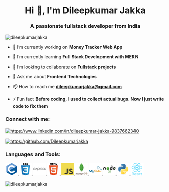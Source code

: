 <h1 align="center">Hi 👋, I'm Dileepkumar Jakka</h1>
<h3 align="center">A passionate fullstack developer from India</h3>

<p align="left"> <img src="https://komarev.com/ghpvc/?username=dileepkumarjakka&label=Profile%20views&color=0e75b6&style=flat" alt="dileepkumarjakka" /> </p>

- 🔭 I’m currently working on **Money Tracker Web App**

- 🌱 I’m currently learning **Full Stack Development with MERN**

- 👯 I’m looking to collaborate on **Fullstack projects**

- 💬 Ask me about **Frontend Technologies**

- 📫 How to reach me **dileepkumarjakka@gmail.com**

- ⚡ Fun fact **Before coding, I used to collect actual bugs. Now I just write code to fix them**

<h3 align="left">Connect with me:</h3>
<p align="left">
<a href="https://linkedin.com/in/https://www.linkedin.com/in/dileepkumar-jakka-9837662340" target="blank"><img align="center" src="https://raw.githubusercontent.com/rahuldkjain/github-profile-readme-generator/master/src/images/icons/Social/linked-in-alt.svg" alt="https://www.linkedin.com/in/dileepkumar-jakka-9837662340" height="30" width="40" /></a>
</p>
<p align="left">
<a href="https://github.com/Dileepkumarjakka" target="blank"><img align="center" src="https://raw.githubusercontent.com/rahuldkjain/github-profile-readme-generator/master/src/images/icons/Social/git-hub-alt.svg" alt="https://github.com/Dileepkumarjakka" height="30" width="40" /></a>
</p>

<h3 align="left">Languages and Tools:</h3>
<p align="left"> <a href="https://www.cprogramming.com/" target="_blank" rel="noreferrer"> <img src="https://raw.githubusercontent.com/devicons/devicon/master/icons/c/c-original.svg" alt="c" width="40" height="40"/> </a> <a href="https://www.w3schools.com/css/" target="_blank" rel="noreferrer"> <img src="https://raw.githubusercontent.com/devicons/devicon/master/icons/css3/css3-original-wordmark.svg" alt="css3" width="40" height="40"/> </a> <a href="https://expressjs.com" target="_blank" rel="noreferrer"> <img src="https://raw.githubusercontent.com/devicons/devicon/master/icons/express/express-original-wordmark.svg" alt="express" width="40" height="40"/> </a> <a href="https://www.w3.org/html/" target="_blank" rel="noreferrer"> <img src="https://raw.githubusercontent.com/devicons/devicon/master/icons/html5/html5-original-wordmark.svg" alt="html5" width="40" height="40"/> </a> <a href="https://developer.mozilla.org/en-US/docs/Web/JavaScript" target="_blank" rel="noreferrer"> <img src="https://raw.githubusercontent.com/devicons/devicon/master/icons/javascript/javascript-original.svg" alt="javascript" width="40" height="40"/> </a> <a href="https://www.mongodb.com/" target="_blank" rel="noreferrer"> <img src="https://raw.githubusercontent.com/devicons/devicon/master/icons/mongodb/mongodb-original-wordmark.svg" alt="mongodb" width="40" height="40"/> </a> <a href="https://www.mysql.com/" target="_blank" rel="noreferrer"> <img src="https://raw.githubusercontent.com/devicons/devicon/master/icons/mysql/mysql-original-wordmark.svg" alt="mysql" width="40" height="40"/> </a> <a href="https://nodejs.org" target="_blank" rel="noreferrer"> <img src="https://raw.githubusercontent.com/devicons/devicon/master/icons/nodejs/nodejs-original-wordmark.svg" alt="nodejs" width="40" height="40"/> </a> <a href="https://www.python.org" target="_blank" rel="noreferrer"> <img src="https://raw.githubusercontent.com/devicons/devicon/master/icons/python/python-original.svg" alt="python" width="40" height="40"/> </a> <a href="https://reactjs.org/" target="_blank" rel="noreferrer"> <img src="https://raw.githubusercontent.com/devicons/devicon/master/icons/react/react-original-wordmark.svg" alt="react" width="40" height="40"/> </a> </p>

<p><img align="center" src="https://github-readme-streak-stats.herokuapp.com/?user=dileepkumarjakka&" alt="dileepkumarjakka" /></p>

<!--
**Dileepkumarjakka/Dileepkumarjakka** is a ✨ _special_ ✨ repository because its `README.md` (this file) appears on your GitHub profile.

Here are some ideas to get you started:

- 🔭 I’m currently working on ...
- 🌱 I’m currently learning ...
- 👯 I’m looking to collaborate on ...
- 🤔 I’m looking for help with ...
- 💬 Ask me about ...
- 📫 How to reach me: ...
- 😄 Pronouns: ...
- ⚡ Fun fact: ...
-->
